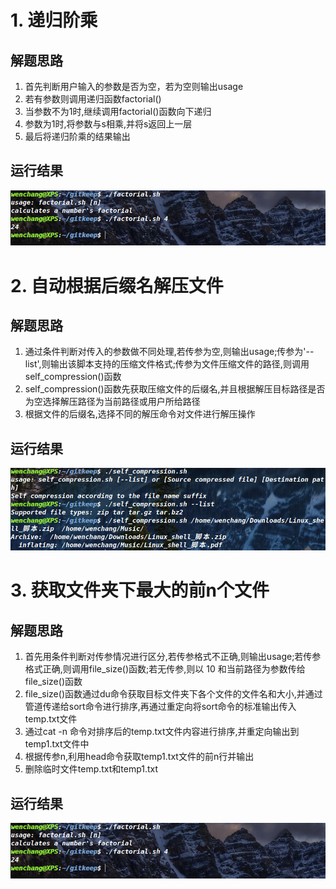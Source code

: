# 1. 递归阶乘  
## 解题思路
 
 1. 首先判断用户输入的参数是否为空，若为空则输出usage
 2. 若有参数则调用递归函数factorial()
 3. 当参数不为1时,继续调用factorial()函数向下递归
 4. 参数为1时,将参数与s相乘,并将s返回上一层
 5. 最后将递归阶乘的结果输出    

 ## 运行结果
 ![结果1](./picture/1.png)

 # 2. 自动根据后缀名解压文件
 ## 解题思路

 1. 通过条件判断对传入的参数做不同处理,若传参为空,则输出usage;传参为'--list',则输出该脚本支持的压缩文件格式;传参为文件压缩文件的路径,则调用self_compression()函数
 2. self_compression()函数先获取压缩文件的后缀名,并且根据解压目标路径是否为空选择解压路径为当前路径或用户所给路径
 3. 根据文件的后缀名,选择不同的解压命令对文件进行解压操作

 ## 运行结果
 ![结果2](./picture/2.png)

 # 3. 获取文件夹下最大的前n个文件
 ## 解题思路

 1. 首先用条件判断对传参情况进行区分,若传参格式不正确,则输出usage;若传参格式正确,则调用file_size()函数;若无传参,则以 10 和当前路径为参数传给file_size()函数
 2. file_size()函数通过du命令获取目标文件夹下各个文件的文件名和大小,并通过管道传递给sort命令进行排序,再通过重定向将sort命令的标准输出传入temp.txt文件
 3. 通过cat -n 命令对排序后的temp.txt文件内容进行排序,并重定向输出到temp1.txt文件中
 4. 根据传参n,利用head命令获取temp1.txt文件的前n行并输出
 5. 删除临时文件temp.txt和temp1.txt

 ## 运行结果
 ![结果3](./picture/1.png)